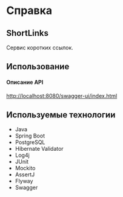 # Справка
## ShortLinks
Сервис коротких ссылок.

## Использование
#### Описание API
[http://localhost:8080/swagger-ui/index.html](http://localhost:8080/swagger-ui/index.html)

## Используемые технологии
* Java
* Spring Boot
* PostgreSQL
* Hibernate Validator
* Log4j
* JUnit
* Mockito
* AssertJ
* Flyway
* Swagger